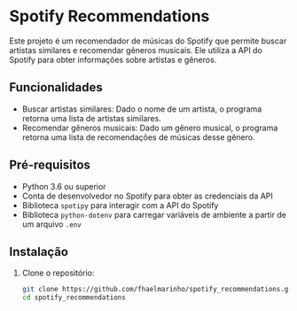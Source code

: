 # Spotify Recommendations

Este projeto é um recomendador de músicas do Spotify que permite buscar artistas similares e recomendar gêneros musicais. Ele utiliza a API do Spotify para obter informações sobre artistas e gêneros.

## Funcionalidades

- Buscar artistas similares: Dado o nome de um artista, o programa retorna uma lista de artistas similares.
- Recomendar gêneros musicais: Dado um gênero musical, o programa retorna uma lista de recomendações de músicas desse gênero.

## Pré-requisitos

- Python 3.6 ou superior
- Conta de desenvolvedor no Spotify para obter as credenciais da API
- Biblioteca `spotipy` para interagir com a API do Spotify
- Biblioteca `python-dotenv` para carregar variáveis de ambiente a partir de um arquivo `.env`

## Instalação

1. Clone o repositório:

   ```bash
   git clone https://github.com/fhaelmarinho/spotify_recommendations.git
   cd spotify_recommendations
